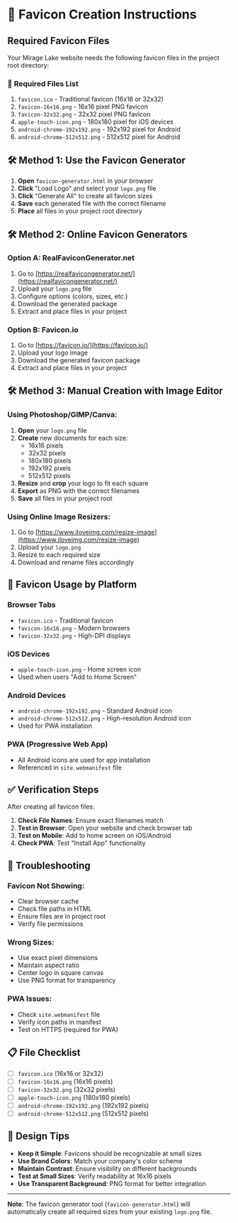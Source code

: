 # 🎯 Favicon Creation Instructions

## Required Favicon Files

Your Mirage Lake website needs the following favicon files in the project root directory:

### 📁 **Required Files List**
1. `favicon.ico` - Traditional favicon (16x16 or 32x32)
2. `favicon-16x16.png` - 16x16 pixel PNG favicon
3. `favicon-32x32.png` - 32x32 pixel PNG favicon
4. `apple-touch-icon.png` - 180x180 pixel for iOS devices
5. `android-chrome-192x192.png` - 192x192 pixel for Android
6. `android-chrome-512x512.png` - 512x512 pixel for Android

## 🛠️ **Method 1: Use the Favicon Generator**

1. **Open** `favicon-generator.html` in your browser
2. **Click** "Load Logo" and select your `logo.png` file
3. **Click** "Generate All" to create all favicon sizes
4. **Save** each generated file with the correct filename
5. **Place** all files in your project root directory

## 🛠️ **Method 2: Online Favicon Generators**

### **Option A: RealFaviconGenerator.net**
1. Go to [https://realfavicongenerator.net/](https://realfavicongenerator.net/)
2. Upload your `logo.png` file
3. Configure options (colors, sizes, etc.)
4. Download the generated package
5. Extract and place files in your project

### **Option B: Favicon.io**
1. Go to [https://favicon.io/](https://favicon.io/)
2. Upload your logo image
3. Download the generated favicon package
4. Extract and place files in your project

## 🛠️ **Method 3: Manual Creation with Image Editor**

### **Using Photoshop/GIMP/Canva:**
1. **Open** your `logo.png` file
2. **Create** new documents for each size:
   - 16x16 pixels
   - 32x32 pixels
   - 180x180 pixels
   - 192x192 pixels
   - 512x512 pixels
3. **Resize** and **crop** your logo to fit each square
4. **Export** as PNG with the correct filenames
5. **Save** all files in your project root

### **Using Online Image Resizers:**
1. Go to [https://www.iloveimg.com/resize-image](https://www.iloveimg.com/resize-image)
2. Upload your `logo.png`
3. Resize to each required size
4. Download and rename files accordingly

## 📱 **Favicon Usage by Platform**

### **Browser Tabs**
- `favicon.ico` - Traditional favicon
- `favicon-16x16.png` - Modern browsers
- `favicon-32x32.png` - High-DPI displays

### **iOS Devices**
- `apple-touch-icon.png` - Home screen icon
- Used when users "Add to Home Screen"

### **Android Devices**
- `android-chrome-192x192.png` - Standard Android icon
- `android-chrome-512x512.png` - High-resolution Android icon
- Used for PWA installation

### **PWA (Progressive Web App)**
- All Android icons are used for app installation
- Referenced in `site.webmanifest` file

## ✅ **Verification Steps**

After creating all favicon files:

1. **Check File Names**: Ensure exact filenames match
2. **Test in Browser**: Open your website and check browser tab
3. **Test on Mobile**: Add to home screen on iOS/Android
4. **Check PWA**: Test "Install App" functionality

## 🔧 **Troubleshooting**

### **Favicon Not Showing:**
- Clear browser cache
- Check file paths in HTML
- Ensure files are in project root
- Verify file permissions

### **Wrong Sizes:**
- Use exact pixel dimensions
- Maintain aspect ratio
- Center logo in square canvas
- Use PNG format for transparency

### **PWA Issues:**
- Check `site.webmanifest` file
- Verify icon paths in manifest
- Test on HTTPS (required for PWA)

## 📋 **File Checklist**

- [ ] `favicon.ico` (16x16 or 32x32)
- [ ] `favicon-16x16.png` (16x16 pixels)
- [ ] `favicon-32x32.png` (32x32 pixels)
- [ ] `apple-touch-icon.png` (180x180 pixels)
- [ ] `android-chrome-192x192.png` (192x192 pixels)
- [ ] `android-chrome-512x512.png` (512x512 pixels)

## 🎨 **Design Tips**

- **Keep it Simple**: Favicons should be recognizable at small sizes
- **Use Brand Colors**: Match your company's color scheme
- **Maintain Contrast**: Ensure visibility on different backgrounds
- **Test at Small Sizes**: Verify readability at 16x16 pixels
- **Use Transparent Background**: PNG format for better integration

---

**Note**: The favicon generator tool (`favicon-generator.html`) will automatically create all required sizes from your existing `logo.png` file. 